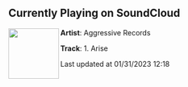 ## Currently Playing on SoundCloud

[<img align="left" width="100" src="https://i1.sndcdn.com/artworks-000578712836-pdgxwa-t500x500.jpg">](https://soundcloud.com/aggressiverecords/1-arise?in=aggressiverecords/sets/ar005)

**Artist**: Aggressive Records 

**Track**: 1. Arise

Last updated at 01/31/2023 12:18
